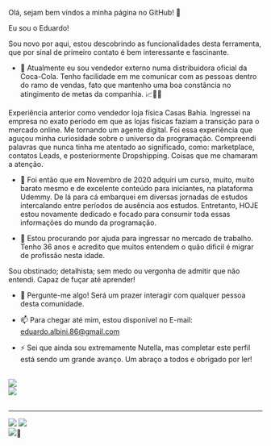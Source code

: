 Olá,  sejam bem vindos a minha página no GitHub! 🤙

Eu sou o Eduardo!

Sou novo por aqui, estou descobrindo as funcionalidades desta ferramenta, que por sinal de primeiro contato é bem interessante e fascinante.

- 🔭 Atualmente eu sou vendedor externo numa distribuidora oficial da Coca-Cola.
Tenho facilidade em me comunicar com as pessoas dentro do ramo de vendas, fato que mantenho uma boa constância no atingimento de metas da companhia. 📈🚀🚀

Experiência anterior como vendedor loja física Casas Bahia. Ingressei na empresa no exato período em que as lojas fisicas faziam a transição para o mercado online. Me tornando um agente digital. Foi essa experiência que aguçou minha curiosidade sobre o universo da programação. Compreendi palavras que nunca tinha me atentado ao significado, como: marketplace, contatos Leads, e posteriormente Dropshipping. Coisas que me chamaram a atenção.

- 🌱 Foi então que em Novembro de 2020 adquiri um curso, muito, muito barato mesmo e de excelente conteúdo para iniciantes, na plataforma Udemmy. De lá para cá embarquei em diversas jornadas de estudos intercalando entre períodos de ausência aos estudos. Entretanto, HOJE estou novamente dedicado e focado para consumir toda essas informações do mundo da programação.

- 🤔 Estou procurando por ajuda para ingressar no mercado de trabalho. Tenho 36 anos e acredito que muitos entendem o quão dificil é migrar de profissão nesta idade. 

Sou 
obstinado;
detalhista;
sem medo ou vergonha de admitir que não entendi.
Capaz de fuçar até aprender!

- 💬 Pergunte-me algo! Será um prazer interagir com qualquer pessoa desta comunidade.

- 📫 Para chegar até mim, estou disponível no E-mail: eduardo.albini.86@gmail.com

- ⚡ Sei que ainda sou extremamente Nutella, mas completar este perfil está sendo um grande avanço. Um abraço a todos e obrigado por ler!
<br>
<img src="https://media.giphy.com/media/fsc7c7TYKulQ4lmmAo/giphy.gif">
<div>
     <a href="https://api.whatsapp.com/send?phone=5541984171747" target="_blank"><img src="https://img.shields.io/badge/WhatsApp-25D366?style=for-the-badge&logo=whatsapp&logoColor=white"></a>
</div>
<br>
<hr>
<div>
     <img src="https://img.shields.io/badge/HTML5-E34F26?style=for-the-badge&logo=html5&logoColor=white">
     <img src="https://img.shields.io/badge/CSS3-1572B6?style=for-the-badge&logo=css3&logoColor=white">
</div>
<div>
     <img src="https://img.shields.io/badge/JavaScript-323330?style=for-the-badge&logo=javascript&logoColor=F7DF1E">👶
</div>
     

  
